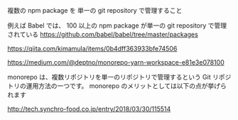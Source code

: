 複数の npm package を 単一の git repository で管理すること

例えば Babel では、 100 以上の npm package が単一の git repository で管理されている
https://github.com/babel/babel/tree/master/packages

https://qiita.com/kimamula/items/0b4dff363933bfe74506

https://medium.com/@deptno/monorepo-yarn-workspace-e81e3e078100

monorepo は、複数リポジトリを単一のリポジトリで管理するという Git リポジトリの運用方法の一つです。 monorepo のメリットとしては以下の点が挙げられます

http://tech.synchro-food.co.jp/entry/2018/03/30/115514
